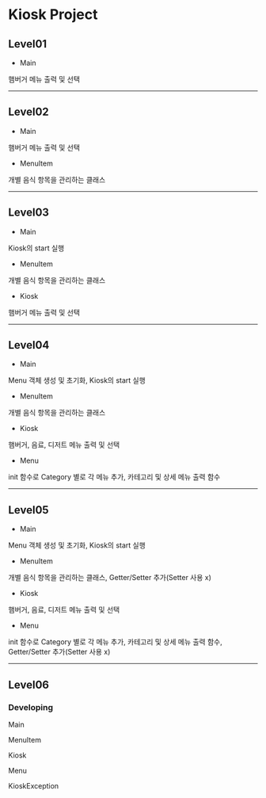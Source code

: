 # Kiosk Project
## Level01

- Main

햄버거 메뉴 출력 및 선택

---

## Level02

- Main

햄버거 메뉴 출력 및 선택

- MenuItem

개별 음식 항목을 관리하는 클래스

---

## Level03

- Main

Kiosk의 start 실행

- MenuItem

개별 음식 항목을 관리하는 클래스

- Kiosk

햄버거 메뉴 출력 및 선택

---

## Level04

- Main

Menu 객체 생성 및 초기화, Kiosk의 start 실행

- MenuItem

개별 음식 항목을 관리하는 클래스

- Kiosk

햄버거, 음료, 디저트 메뉴 출력 및 선택

- Menu

init 함수로 Category 별로 각 메뉴 추가, 카테고리 및 상세 메뉴 출력 함수

---

## Level05

- Main

Menu 객체 생성 및 초기화, Kiosk의 start 실행

- MenuItem

개별 음식 항목을 관리하는 클래스, Getter/Setter 추가(Setter 사용 x)

- Kiosk

햄버거, 음료, 디저트 메뉴 출력 및 선택

- Menu

init 함수로 Category 별로 각 메뉴 추가, 카테고리 및 상세 메뉴 출력 함수, Getter/Setter 추가(Setter 사용 x)

---

## Level06

### Developing

Main

MenuItem

Kiosk

Menu

KioskException
